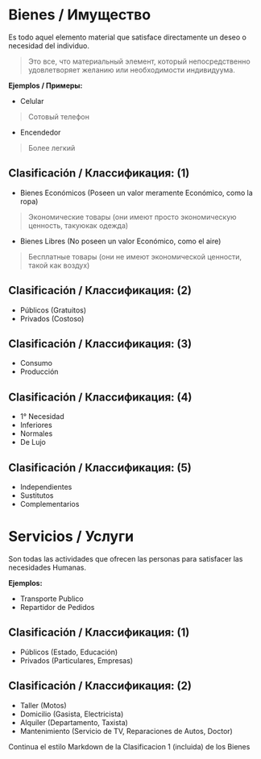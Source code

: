 # Bienes / Имущество
Es todo aquel elemento material que satisface directamente un deseo o necesidad del individuo.
>Это все, что материальный элемент, который непосредственно удовлетворяет желанию или необходимости индивидуума.

**Ejemplos / Примеры:**
- Celular
>Сотовый телефон
- Encendedor
>Более легкий
## Clasificación / Классификация: (1)
- Bienes Económicos (Poseen un valor meramente Económico, como la ropa)
>Экономические товары (они имеют просто экономическую ценность, такую ​​как одежда)
- Bienes Libres (No poseen un valor Económico, como el aire)
>Бесплатные товары (они не имеют экономической ценности, такой как воздух)
## Clasificación / Классификация: (2)
- Públicos (Gratuitos)
- Privados (Costoso)
## Clasificación / Классификация: (3)
- Consumo
- Producción
## Clasificación / Классификация: (4)
- 1° Necesidad
- Inferiores
- Normales
- De Lujo
## Clasificación / Классификация: (5)
- Independientes
- Sustitutos
- Complementarios
# Servicios / Услуги
Son todas las actividades que ofrecen las personas para satisfacer las necesidades Humanas.

**Ejemplos:**
- Transporte Publico
- Repartidor de Pedidos
## Clasificación / Классификация: (1)
- Públicos (Estado, Educación)
- Privados (Particulares, Empresas)
## Clasificación / Классификация: (2)
- Taller (Motos)
- Domicilio (Gasista, Electricista)
- Alquiler (Departamento, Taxista)
- Mantenimiento (Servicio de TV, Reparaciones de Autos, Doctor)

Continua el estilo Markdown de la Clasificacion 1 (incluida) de los Bienes